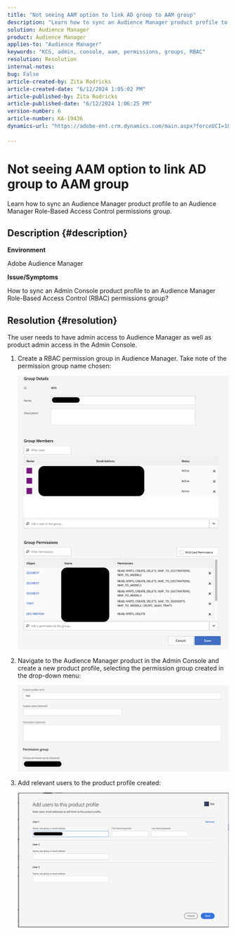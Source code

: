 ```yaml
---
title: "Not seeing AAM option to link AD group to AAM group"
description: "Learn how to sync an Audience Manager product profile to an Audience Manager Role-Based Access Control permissions group."
solution: Audience Manager
product: Audience Manager
applies-to: "Audience Manager"
keywords: "KCS, admin, console, aam, permissions, groups, RBAC"
resolution: Resolution
internal-notes: 
bug: False
article-created-by: Zita Rodricks
article-created-date: "6/12/2024 1:05:02 PM"
article-published-by: Zita Rodricks
article-published-date: "6/12/2024 1:06:25 PM"
version-number: 6
article-number: KA-19436
dynamics-url: "https://adobe-ent.crm.dynamics.com/main.aspx?forceUCI=1&pagetype=entityrecord&etn=knowledgearticle&id=e69aae5d-bc28-ef11-840b-000d3a372703"

---
```

# Not seeing AAM option to link AD group to AAM group


Learn how to sync an Audience Manager product profile to an Audience Manager Role-Based Access Control permissions group.

## Description {#description}


<b>Environment</b>

Adobe Audience Manager



<b>Issue/Symptoms</b>

How to sync an Admin Console product profile to an Audience Manager Role-Based Access Control (RBAC) permissions group?


## Resolution {#resolution}


The user needs to have admin access to Audience Manager as well as product admin access in the Admin Console.

1. Create a RBAC permission group in Audience Manager. Take note of the permission group name chosen:

    

    ![](assets/5a5b40de-a9cf-ec11-a7b5-00224809c196.png)
2. Navigate to the Audience Manager product in the Admin Console and create a new product profile, selecting the permission group created in the drop-down menu:

    

    ![](assets/2689da02-aacf-ec11-a7b5-00224809c196.png)
3. Add relevant users to the product profile created:

    

    ![](assets/6a896e46-aacf-ec11-a7b5-00224809c196.png)



